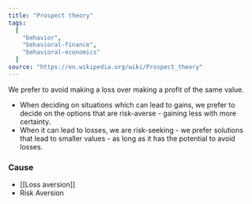 ```yaml
---
title: "Prospect theory"
tags:
  [
    "behavior",
    "behavioral-finance",
    "behavioral-economics"
  ]
source: "https://en.wikipedia.org/wiki/Prospect_theory"
---
```


We prefer to avoid making a loss over making a profit of the same value.

- When deciding on situations which can lead to gains, we prefer to decide on the options that are risk-averse - gaining less with more certainty.
- When it can lead to losses, we are risk-seeking - we prefer solutions that lead to smaller values - as long as it has the potential to avoid losses.

### Cause

- [[Loss aversion]]
- Risk Aversion